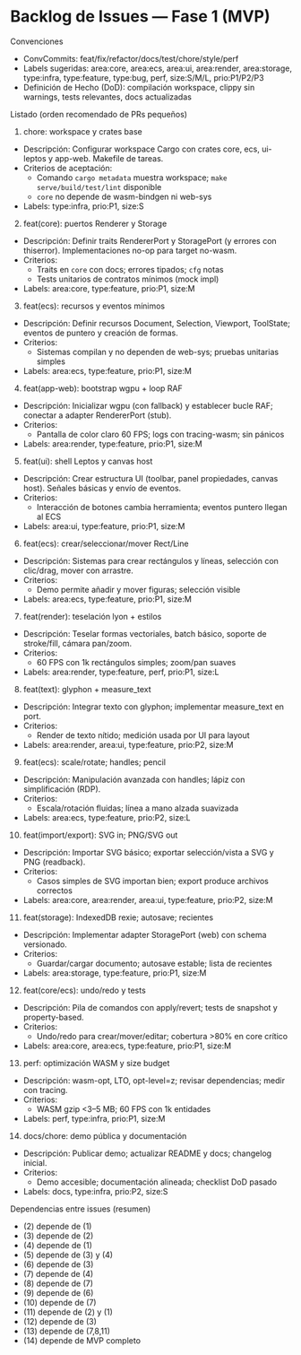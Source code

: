 # Backlog de Issues — Fase 1 (MVP)

Convenciones
- ConvCommits: feat/fix/refactor/docs/test/chore/style/perf
- Labels sugeridas: area:core, area:ecs, area:ui, area:render, area:storage, type:infra, type:feature, type:bug, perf, size:S/M/L, prio:P1/P2/P3
- Definición de Hecho (DoD): compilación workspace, clippy sin warnings, tests relevantes, docs actualizadas

Listado (orden recomendado de PRs pequeños)

1) chore: workspace y crates base
- Descripción: Configurar workspace Cargo con crates core, ecs, ui-leptos y app-web. Makefile de tareas.
- Criterios de aceptación:
  - Comando `cargo metadata` muestra workspace; `make serve/build/test/lint` disponible
  - `core` no depende de wasm-bindgen ni web-sys
- Labels: type:infra, prio:P1, size:S

2) feat(core): puertos Renderer y Storage
- Descripción: Definir traits RendererPort y StoragePort (y errores con thiserror). Implementaciones no-op para target no-wasm.
- Criterios:
  - Traits en `core` con docs; errores tipados; `cfg` notas
  - Tests unitarios de contratos mínimos (mock impl)
- Labels: area:core, type:feature, prio:P1, size:M

3) feat(ecs): recursos y eventos mínimos
- Descripción: Definir recursos Document, Selection, Viewport, ToolState; eventos de puntero y creación de formas.
- Criterios:
  - Sistemas compilan y no dependen de web-sys; pruebas unitarias simples
- Labels: area:ecs, type:feature, prio:P1, size:M

4) feat(app-web): bootstrap wgpu + loop RAF
- Descripción: Inicializar wgpu (con fallback) y establecer bucle RAF; conectar a adapter RendererPort (stub).
- Criterios:
  - Pantalla de color claro 60 FPS; logs con tracing-wasm; sin pánicos
- Labels: area:render, type:feature, prio:P1, size:M

5) feat(ui): shell Leptos y canvas host
- Descripción: Crear estructura UI (toolbar, panel propiedades, canvas host). Señales básicas y envío de eventos.
- Criterios:
  - Interacción de botones cambia herramienta; eventos puntero llegan al ECS
- Labels: area:ui, type:feature, prio:P1, size:M

6) feat(ecs): crear/seleccionar/mover Rect/Line
- Descripción: Sistemas para crear rectángulos y líneas, selección con clic/drag, mover con arrastre.
- Criterios:
  - Demo permite añadir y mover figuras; selección visible
- Labels: area:ecs, type:feature, prio:P1, size:M

7) feat(render): teselación lyon + estilos
- Descripción: Teselar formas vectoriales, batch básico, soporte de stroke/fill, cámara pan/zoom.
- Criterios:
  - 60 FPS con 1k rectángulos simples; zoom/pan suaves
- Labels: area:render, type:feature, perf, prio:P1, size:L

8) feat(text): glyphon + measure_text
- Descripción: Integrar texto con glyphon; implementar measure_text en port.
- Criterios:
  - Render de texto nítido; medición usada por UI para layout
- Labels: area:render, area:ui, type:feature, prio:P2, size:M

9) feat(ecs): scale/rotate; handles; pencil
- Descripción: Manipulación avanzada con handles; lápiz con simplificación (RDP).
- Criterios:
  - Escala/rotación fluidas; línea a mano alzada suavizada
- Labels: area:ecs, type:feature, prio:P2, size:L

10) feat(import/export): SVG in; PNG/SVG out
- Descripción: Importar SVG básico; exportar selección/vista a SVG y PNG (readback).
- Criterios:
  - Casos simples de SVG importan bien; export produce archivos correctos
- Labels: area:core, area:render, area:ui, type:feature, prio:P2, size:M

11) feat(storage): IndexedDB rexie; autosave; recientes
- Descripción: Implementar adapter StoragePort (web) con schema versionado.
- Criterios:
  - Guardar/cargar documento; autosave estable; lista de recientes
- Labels: area:storage, type:feature, prio:P1, size:M

12) feat(core/ecs): undo/redo y tests
- Descripción: Pila de comandos con apply/revert; tests de snapshot y property-based.
- Criterios:
  - Undo/redo para crear/mover/editar; cobertura >80% en core crítico
- Labels: area:core, area:ecs, type:feature, prio:P1, size:M

13) perf: optimización WASM y size budget
- Descripción: wasm-opt, LTO, opt-level=z; revisar dependencias; medir con tracing.
- Criterios:
  - WASM gzip <3–5 MB; 60 FPS con 1k entidades
- Labels: perf, type:infra, prio:P1, size:M

14) docs/chore: demo pública y documentación
- Descripción: Publicar demo; actualizar README y docs; changelog inicial.
- Criterios:
  - Demo accesible; documentación alineada; checklist DoD pasado
- Labels: docs, type:infra, prio:P2, size:S

Dependencias entre issues (resumen)
- (2) depende de (1)
- (3) depende de (2)
- (4) depende de (1)
- (5) depende de (3) y (4)
- (6) depende de (3)
- (7) depende de (4)
- (8) depende de (7)
- (9) depende de (6)
- (10) depende de (7)
- (11) depende de (2) y (1)
- (12) depende de (3)
- (13) depende de (7,8,11)
- (14) depende de MVP completo
